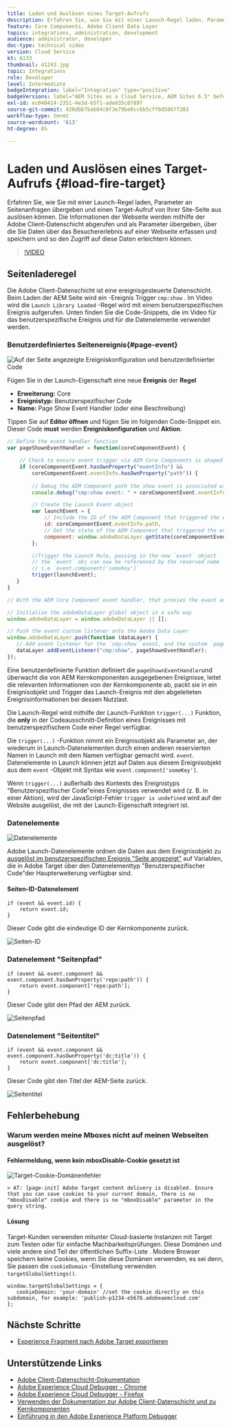 ```yaml
---
title: Laden und Auslösen eines Target-Aufrufs
description: Erfahren Sie, wie Sie mit einer Launch-Regel laden, Parameter an Seitenanfragen übergeben und einen Target-Aufruf von Ihrer Site-Seite aus auslösen können. Seiteninformationen werden mithilfe der Adobe Client-Datenschicht abgerufen und als Parameter übergeben, über die Sie Daten über Besuchererlebnisse auf einer Webseite erfassen und speichern und so den Zugriff auf diese Daten erleichtern können.
feature: Core Components, Adobe Client Data Layer
topics: integrations, administration, development
audience: administrator, developer
doc-type: technical video
version: Cloud Service
kt: 6133
thumbnail: 41243.jpg
topic: Integrations
role: Developer
level: Intermediate
badgeIntegration: label="Integration" type="positive"
badgeVersions: label="AEM Sites as a Cloud Service, AEM Sites 6.5" before-title="false"
exl-id: ec048414-2351-4e3d-b5f1-ade035c07897
source-git-commit: 420dbb7bab84c0f3e79be0cc6b5cff0d5867f303
workflow-type: tm+mt
source-wordcount: '613'
ht-degree: 8%

---
```


# Laden und Auslösen eines Target-Aufrufs {#load-fire-target}

Erfahren Sie, wie Sie mit einer Launch-Regel laden, Parameter an Seitenanfragen übergeben und einen Target-Aufruf von Ihrer Site-Seite aus auslösen können. Die Informationen der Webseite werden mithilfe der Adobe Client-Datenschicht abgerufen und als Parameter übergeben, über die Sie Daten über das Besuchererlebnis auf einer Webseite erfassen und speichern und so den Zugriff auf diese Daten erleichtern können.

>[!VIDEO](https://video.tv.adobe.com/v/41243?quality=12&learn=on)

## Seitenladeregel

Die Adobe Client-Datenschicht ist eine ereignisgesteuerte Datenschicht. Beim Laden der AEM Seite wird ein -Ereignis Trigger `cmp:show` . Im Video wird die `Launch Library Loaded` -Regel wird mit einem benutzerspezifischen Ereignis aufgerufen. Unten finden Sie die Code-Snippets, die im Video für das benutzerspezifische Ereignis und für die Datenelemente verwendet werden.

### Benutzerdefiniertes Seitenereignis{#page-event}

![Auf der Seite angezeigte Ereigniskonfiguration und benutzerdefinierter Code](assets/load-and-fire-target-call.png)

Fügen Sie in der Launch-Eigenschaft eine neue **Ereignis** der **Regel**

+ __Erweiterung:__ Core
+ __Ereignistyp:__ Benutzerspezifischer Code
+ __Name:__ Page Show Event Handler (oder eine Beschreibung)

Tippen Sie auf __Editor öffnen__ und fügen Sie im folgenden Code-Snippet ein. Dieser Code __must__ werden __Ereigniskonfiguration__ und __Aktion__.

```javascript
// Define the event handler function
var pageShownEventHandler = function(coreComponentEvent) {

    // Check to ensure event trigger via AEM Core Components is shaped correctly
    if (coreComponentEvent.hasOwnProperty("eventInfo") && 
        coreComponentEvent.eventInfo.hasOwnProperty("path")) {
    
        // Debug the AEM Component path the show event is associated with
        console.debug("cmp:show event: " + coreComponentEvent.eventInfo.path);

        // Create the Launch Event object
        var launchEvent = {
            // Include the ID of the AEM Component that triggered the event
            id: coreComponentEvent.eventInfo.path,
            // Get the state of the AEM Component that triggered the event           
            component: window.adobeDataLayer.getState(coreComponentEvent.eventInfo.path)
        };

        //Trigger the Launch Rule, passing in the new `event` object
        // the `event` obj can now be referenced by the reserved name `event` by other Launch data elements
        // i.e `event.component['someKey']`
        trigger(launchEvent);
   }
}

// With the AEM Core Component event handler, that proxies the event and relevant information to Adobe Launch, defined above...

// Initialize the adobeDataLayer global object in a safe way
window.adobeDataLayer = window.adobeDataLayer || [];

// Push the event custom listener onto the Adobe Data Layer
window.adobeDataLayer.push(function (dataLayer) {
   // Add event listener for the `cmp:show` event, and the custom `pageShownEventHandler` function as the callback
   dataLayer.addEventListener("cmp:show", pageShownEventHandler);
});
```

Eine benutzerdefinierte Funktion definiert die `pageShownEventHandler`und überwacht die von AEM Kernkomponenten ausgegebenen Ereignisse, leitet die relevanten Informationen von der Kernkomponente ab, packt sie in ein Ereignisobjekt und Trigger das Launch-Ereignis mit den abgeleiteten Ereignisinformationen bei dessen Nutzlast.

Die Launch-Regel wird mithilfe der Launch-Funktion `trigger(...)` Funktion, die __only__ in der Codeausschnitt-Definition eines Ereignisses mit benutzerspezifischem Code einer Regel verfügbar.

Die `trigger(...)` -Funktion nimmt ein Ereignisobjekt als Parameter an, der wiederum in Launch-Datenelementen durch einen anderen reservierten Namen in Launch mit dem Namen verfügbar gemacht wird. `event`. Datenelemente in Launch können jetzt auf Daten aus diesem Ereignisobjekt aus dem `event` -Objekt mit Syntax wie `event.component['someKey']`.

Wenn `trigger(...)` außerhalb des Kontexts des Ereignistyps &quot;Benutzerspezifischer Code&quot;eines Ereignisses verwendet wird (z. B. in einer Aktion), wird der JavaScript-Fehler `trigger is undefined` wird auf der Website ausgelöst, die mit der Launch-Eigenschaft integriert ist.


### Datenelemente

![Datenelemente](assets/data-elements.png)

Adobe Launch-Datenelemente ordnen die Daten aus dem Ereignisobjekt zu [ausgelöst im benutzerspezifischen Ereignis &quot;Seite angezeigt&quot;](#page-event) auf Variablen, die in Adobe Target über den Datenelementtyp &quot;Benutzerspezifischer Code&quot;der Haupterweiterung verfügbar sind.

#### Seiten-ID-Datenelement

```
if (event && event.id) {
    return event.id;
}
```

Dieser Code gibt die eindeutige ID der Kernkomponente zurück.

![Seiten-ID](assets/pageid.png)

### Datenelement &quot;Seitenpfad&quot;

```
if (event && event.component && event.component.hasOwnProperty('repo:path')) {
    return event.component['repo:path'];
}
```

Dieser Code gibt den Pfad der AEM zurück.

![Seitenpfad](assets/pagepath.png)

### Datenelement &quot;Seitentitel&quot;

```
if (event && event.component && event.component.hasOwnProperty('dc:title')) {
    return event.component['dc:title'];
}
```

Dieser Code gibt den Titel der AEM-Seite zurück.

![Seitentitel](assets/pagetitle.png)

## Fehlerbehebung

### Warum werden meine Mboxes nicht auf meinen Webseiten ausgelöst?

#### Fehlermeldung, wenn kein mboxDisable-Cookie gesetzt ist

![Target-Cookie-Domänenfehler](assets/target-cookie-error.png)

```
> AT: [page-init] Adobe Target content delivery is disabled. Ensure that you can save cookies to your current domain, there is no "mboxDisable" cookie and there is no "mboxDisable" parameter in the query string.
```

#### Lösung

Target-Kunden verwenden mitunter Cloud-basierte Instanzen mit Target zum Testen oder für einfache Machbarkeitsprüfungen. Diese Domänen und viele andere sind Teil der öffentlichen Suffix-Liste .
Modere Browser speichern keine Cookies, wenn Sie diese Domänen verwenden, es sei denn, Sie passen die `cookieDomain` -Einstellung verwenden `targetGlobalSettings()`.

```
window.targetGlobalSettings = {  
   cookieDomain: 'your-domain' //set the cookie directly on this subdomain, for example: 'publish-p1234-e5678.adobeaemcloud.com'
};
```

## Nächste Schritte

+ [Experience Fragment nach Adobe Target exportieren](./export-experience-fragment-target.md)

## Unterstützende Links

+ [Adobe Client-Datenschicht-Dokumentation](https://github.com/adobe/adobe-client-data-layer/wiki)
+ [Adobe Experience Cloud Debugger - Chrome](https://chrome.google.com/webstore/detail/adobe-experience-platform/bfnnokhpnncpkdmbokanobigaccjkpob)
+ [Adobe Experience Cloud Debugger - Firefox](https://addons.mozilla.org/en-US/firefox/addon/adobe-experience-platform-dbg/)
+ [Verwenden der Dokumentation zur Adobe Client-Datenschicht und zu Kernkomponenten](https://experienceleague.adobe.com/docs/experience-manager-core-components/using/developing/data-layer/overview.html?lang=de)
+ [Einführung in den Adobe Experience Platform Debugger](https://experienceleague.adobe.com/docs/platform-learn/data-collection/debugger/overview.html)
